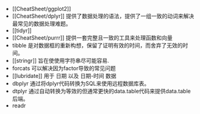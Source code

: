 - [[CheatSheet/ggplot2]]
- [[CheatSheet/dplyr]] 提供了数据处理的语法，提供了一组一致的动词来解决最常见的数据处理难题。
- [[tidyr]]
- [[CheatSheet/purrr]] 提供一套完整且一致的工具来处理函数和向量
- tibble 是对数据框的重新构想，保留了证明有效的时间，而舍弃了无效的时间。
- [[stringr]] 旨在使使用字符串尽可能容易.
- forcats 可以解决因为factor导致的常见问题
- [[lubridate]] 用于 日期 以及 日期-时间 数据
- dbplyr 通过将dplyr代码转换为SQL来使用远程数据库表。
- dtplyr 通过自动转换为等效的但通常更快的data.table代码来提供data.table后端。
- readr